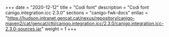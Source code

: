 +++
date        = "2020-12-12"
title       = "Codi font"
description = "Codi font canigo.integration.icc 2.3.0"
sections    = "canigo-fwk-docs"
enllac		= "https://hudson.intranet.gencat.cat/nexus/repository/canigo-maven2/cat/gencat/ctti/canigo.integration.icc/2.3.0/canigo.integration.icc-2.3.0-sources.jar"
weight		= 1
+++
